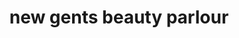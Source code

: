 ---
title: "new gents beauty parlour"
url: /kottayam/new-gents-beauty-parlour-kottayam-kozhencherry-highway/
shop: Kosmetik
---